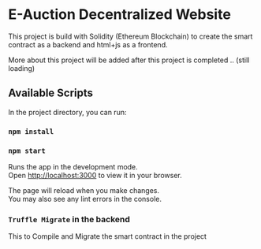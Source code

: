 # E-Auction Decentralized Website

This project is build with Solidity (Ethereum Blockchain) to create the smart contract as a backend and html+js as a frontend.

More about this project will be added after this project is completed .. (still loading)

## Available Scripts

In the project directory, you can run:

### `npm install`

### `npm start`

Runs the app in the development mode.\
Open [http://localhost:3000](http://localhost:3000) to view it in your browser.

The page will reload when you make changes.\
You may also see any lint errors in the console.

### `Truffle Migrate` in the backend

This to Compile and Migrate the smart contract in the project
